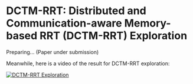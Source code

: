# DCTM-RRT: Distributed and Communication-aware Memory-based RRT (DCTM-RRT) Exploration

Preparing...
(Paper under submission)

Meanwhile, here is a video of the result for DCTM-RRT exploration:

[![DCTM-RRT Exploration](https://img.youtube.com/vi/25WxFzmi4Rw/0.jpg)](https://www.youtube.com/watch?v=25WxFzmi4Rw  "DCTM-RRT Exploration")

